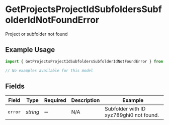 # GetProjectsProjectIdSubfoldersSubfolderIdNotFoundError

Project or subfolder not found

## Example Usage

```typescript
import { GetProjectsProjectIdSubfoldersSubfolderIdNotFoundError } from "wistia/models/errors";

// No examples available for this model
```

## Fields

| Field                                   | Type                                    | Required                                | Description                             | Example                                 |
| --------------------------------------- | --------------------------------------- | --------------------------------------- | --------------------------------------- | --------------------------------------- |
| `error`                                 | *string*                                | :heavy_minus_sign:                      | N/A                                     | Subfolder with ID xyz789ghi0 not found. |